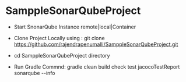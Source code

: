 # SamppleSonarQubeProject

*  Start SnonarQube Instance remote|local|Container

*  Clone Project Locally using : git clone https://github.com/rajendrapenumalli/SamppleSonarQubeProject.git

*  cd SamppleSonarQubeProject directory

*   Run Gradle Commnd: gradle clean build check test jacocoTestReport sonarqube --info
